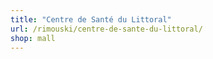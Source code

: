 ```yaml
---
title: "Centre de Santé du Littoral"
url: /rimouski/centre-de-sante-du-littoral/
shop: mall
---
```

